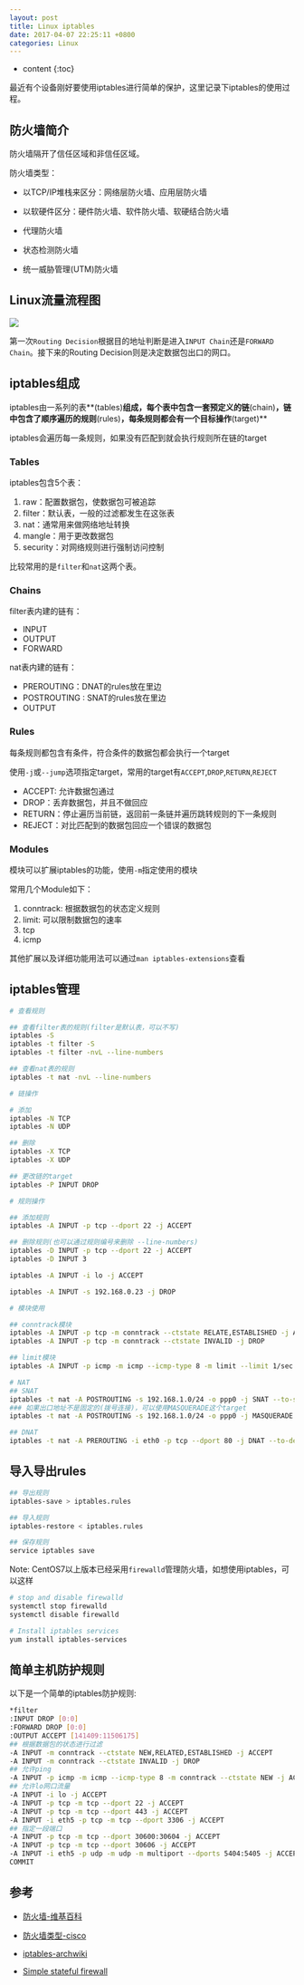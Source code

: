```yaml
---
layout: post
title: Linux iptables
date: 2017-04-07 22:25:11 +0800
categories: Linux
---
```


* content
{:toc}

最近有个设备刚好要使用iptables进行简单的保护，这里记录下iptables的使用过程。




## 防火墙简介

防火墙隔开了信任区域和非信任区域。

防火墙类型：

- 以TCP/IP堆栈来区分：网络层防火墙、应用层防火墙

- 以软硬件区分：硬件防火墙、软件防火墙、软硬结合防火墙

- 代理防火墙

- 状态检测防火墙

- 统一威胁管理(UTM)防火墙

## Linux流量流程图

![](http://ww1.sinaimg.cn/mw690/9bbe7ebdgy1fdosrs5dhkj20hz0ukwiw)

第一次`Routing Decision`根据目的地址判断是进入`INPUT Chain`还是`FORWARD Chain`。接下来的Routing Decision则是决定数据包出口的网口。

## iptables组成

iptables由一系列的表**(tables)**组成，每个表中包含一套预定义的链**(chain)**，链中包含了顺序遍历的规则**(rules)**，每条规则都会有一个目标操作**(target)**

iptables会遍历每一条规则，如果没有匹配到就会执行规则所在链的target

### Tables

iptables包含5个表：

1. raw：配置数据包，使数据包可被追踪
1. filter：默认表，一般的过滤都发生在这张表
1. nat：通常用来做网络地址转换
1. mangle：用于更改数据包
1. security：对网络规则进行强制访问控制

比较常用的是`filter`和`nat`这两个表。

### Chains

filter表内建的链有：

- INPUT
- OUTPUT
- FORWARD

nat表内建的链有：

- PREROUTING：DNAT的rules放在里边
- POSTROUTING : SNAT的rules放在里边
- OUTPUT

### Rules

每条规则都包含有条件，符合条件的数据包都会执行一个target

使用`-j`或`--jump`选项指定target，常用的target有`ACCEPT`,`DROP`,`RETURN`,`REJECT`

- ACCEPT: 允许数据包通过
- DROP：丢弃数据包，并且不做回应
- RETURN：停止遍历当前链，返回前一条链并遍历跳转规则的下一条规则
- REJECT：对比匹配到的数据包回应一个错误的数据包

### Modules

模块可以扩展iptables的功能，使用`-m`指定使用的模块

常用几个Module如下：

1. conntrack: 根据数据包的状态定义规则
1. limit: 可以限制数据包的速率
1. tcp
1. icmp

其他扩展以及详细功能用法可以通过`man iptables-extensions`查看

## iptables管理

```bash
# 查看规则

## 查看filter表的规则(filter是默认表，可以不写)
iptables -S
iptables -t filter -S
iptables -t filter -nvL --line-numbers

## 查看nat表的规则
iptables -t nat -nvL --line-numbers

# 链操作

# 添加
iptables -N TCP
iptables -N UDP

## 删除
iptables -X TCP
iptables -X UDP

## 更改链的target
iptables -P INPUT DROP

# 规则操作

## 添加规则
iptables -A INPUT -p tcp --dport 22 -j ACCEPT

## 删除规则(也可以通过规则编号来删除 --line-numbers)
iptables -D INPUT -p tcp --dport 22 -j ACCEPT
iptables -D INPUT 3

iptables -A INPUT -i lo -j ACCEPT

iptables -A INPUT -s 192.168.0.23 -j DROP

# 模块使用

## conntrack模块
iptables -A INPUT -p tcp -m conntrack --ctstate RELATE,ESTABLISHED -j ACCEPT
iptables -A INPUT -p tcp -m conntrack --ctstate INVALID -j DROP

## limit模块
iptables -A INPUT -p icmp -m icmp --icmp-type 8 -m limit --limit 1/sec -j ACCEPT

# NAT
## SNAT
iptables -t nat -A POSTROUTING -s 192.168.1.0/24 -o ppp0 -j SNAT --to-source 32.12.34.56
### 如果出口地址不是固定的(拨号连接)，可以使用MASQUERADE这个target
iptables -t nat -A POSTROUTING -s 192.168.1.0/24 -o ppp0 -j MASQUERADE

## DNAT
iptables -t nat -A PREROUTING -i eth0 -p tcp --dport 80 -j DNAT --to-destination 192.168.1.2:80
```

## 导入导出rules

```bash
## 导出规则
iptables-save > iptables.rules

## 导入规则
iptables-restore < iptables.rules

## 保存规则
service iptables save
```

Note: CentOS7以上版本已经采用`firewalld`管理防火墙，如想使用iptables，可以这样

```bash
# stop and disable firewalld
systemctl stop firewalld
systemctl disable firewalld

# Install iptables services
yum install iptables-services
```

## 简单主机防护规则

以下是一个简单的iptables防护规则:

```bash
*filter
:INPUT DROP [0:0]
:FORWARD DROP [0:0]
:OUTPUT ACCEPT [141409:11506175]
## 根据数据包的状态进行过滤
-A INPUT -m conntrack --ctstate NEW,RELATED,ESTABLISHED -j ACCEPT
-A INPUT -m conntrack --ctstate INVALID -j DROP
## 允许ping
-A INPUT -p icmp -m icmp --icmp-type 8 -m conntrack --ctstate NEW -j ACCEPT
## 允许lo网口流量
-A INPUT -i lo -j ACCEPT
-A INPUT -p tcp -m tcp --dport 22 -j ACCEPT
-A INPUT -p tcp -m tcp --dport 443 -j ACCEPT
-A INPUT -i eth5 -p tcp -m tcp --dport 3306 -j ACCEPT
## 指定一段端口
-A INPUT -p tcp -m tcp --dport 30600:30604 -j ACCEPT
-A INPUT -p tcp -m tcp --dport 30606 -j ACCEPT
-A INPUT -i eth5 -p udp -m udp -m multiport --dports 5404:5405 -j ACCEPT
COMMIT
```

## 参考

- [防火墙-维基百科](https://zh.wikipedia.org/wiki/%E9%98%B2%E7%81%AB%E5%A2%99)

- [防火墙类型-cisco](http://www.cisco.com/c/zh_cn/products/security/firewalls/what-is-a-firewall.html)

- [iptables-archwiki](https://wiki.archlinux.org/index.php/Iptables)

- [Simple stateful firewall](https://wiki.archlinux.org/index.php/Simple_stateful_firewall)